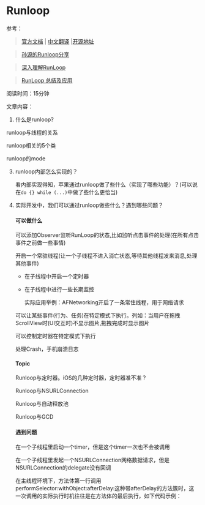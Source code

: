 # Runloop

参考：

> [官方文档](https://developer.apple.com/library/mac/documentation/Cocoa/Conceptual/Multithreading/RunLoopManagement/RunLoopManagement.html)
| [中文翻译](https://wenku.baidu.com/view/97d92788cc22bcd126ff0c3f.html)
|[开源地址](https://opensource.apple.com/source/CF/CF-1151.16/)

> [孙源的Runloop分享](https://pan.baidu.com/s/1o8dW0NS#list/path=%2F)

> [深入理解RunLoop](https://blog.ibireme.com/2015/05/18/runloop/)

> [RunLoop 总结及应用](http://www.cnblogs.com/junhuawang/p/6437577.html)

阅读时间：15分钟

文章内容：

1. 什么是runloop?

  runloop与线程的关系

  runloop相关的5个类

  runloop的mode

3. runloop内部怎么实现的？

   看内部实现得知，苹果通过runloop做了些什么（实现了哪些功能）？(可以说在`do {} while (...)`中做了些什么更恰当)

4. 实际开发中，我们可以通过runloop做些什么？遇到哪些问题？

    #### 可以做什么

    可以添加Observer监听RunLoop的状态,比如监听点击事件的处理(在所有点击事件之前做一些事情)

    开启一个常驻线程(让一个子线程不进入消亡状态,等待其他线程发来消息,处理其他事件)

     - 在子线程中开启一个定时器

     - 在子线程中进行一些长期监控

       实际应用举例：AFNetworking开启了一条常住线程，用于网络请求

   可以让某些事件(行为、任务)在特定模式下执行。列如：当用户在拖拽ScrollView时(UI交互时)不显示图片,拖拽完成时显示图片

   可以控制定时器在特定模式下执行

   处理Crash，手机崩溃日志

    #### Topic

    Runloop与定时器。iOS的几种定时器，定时器准不准？

    Runloop与NSURLConnection

    Runloop与自动释放池

    Runloop与GCD

    #### 遇到问题

    在一个子线程里启动一个timer，但是这个timer一次也不会被调用

    在一个子线程里发起一个NSURLConnection网络数据请求，但是NSURLConnection的delegate没有回调

    在主线程环境下，方法体第一行调用performSelector:withObject:afterDelay:这种带afterDelay的方法簇时，这一次调用的实际执行时机往往是在方法体的最后执行，如下代码示例：
